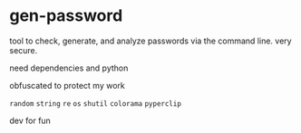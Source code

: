 # gen-password
tool to check, generate, and analyze passwords via the command line. very secure.

need dependencies and python

obfuscated to protect my work

```random```
```string```
```re```
```os```
```shutil```
```colorama```
```pyperclip```


dev for fun
